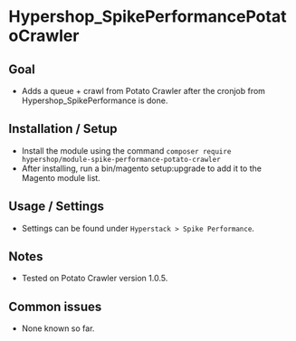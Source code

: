 # Hypershop_SpikePerformancePotatoCrawler

## Goal
- Adds a queue + crawl from Potato Crawler after the cronjob from Hypershop_SpikePerformance is done.

## Installation / Setup
- Install the module using the command `composer require hypershop/module-spike-performance-potato-crawler`
- After installing, run a bin/magento setup:upgrade to add it to the Magento module list.

## Usage / Settings
- Settings can be found under `Hyperstack > Spike Performance`.

## Notes
- Tested on Potato Crawler version 1.0.5.

## Common issues
- None known so far.

